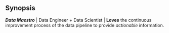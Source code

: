 ## Synopsis
_**Data Maestro**_ | Data Engineer + Data Scientist | **Loves** the continuous improvement process of the data pipeline to provide _actionable_ information. 
